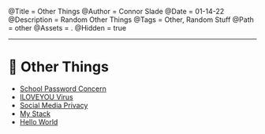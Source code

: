 @Title = Other Things
@Author = Connor Slade
@Date = 01-14-22
@Description = Random Other Things
@Tags = Other, Random Stuff
@Path = other
@Assets = .
@Hidden = true

---

# 🎲 Other Things

- [School Password Concern](/writing/other/school-password-concern)
- [ILOVEYOU Virus](/writing/other/i-love-you-virus)
- [Social Media Privacy](/writing/other/social-media-privacy)
- [My Stack](/writing/other/my-stack)
- [Hello World](/writing/hello-world)
